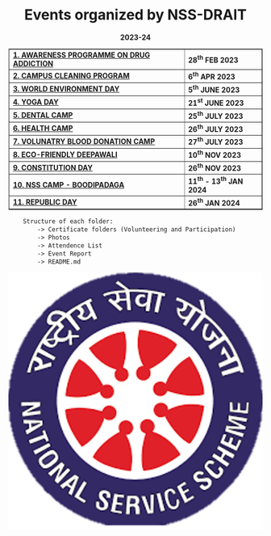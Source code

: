 # <center>Events organized by NSS-DRAIT</center>
<b><center>2023-24</center></b>

<center>
    <b>
        <table border="border">
            <tr> <td><a href="./AWARENESS PROGRAMME ON DRUG ADDICTION/">1. AWARENESS PROGRAMME ON DRUG ADDICTION</a></td><td>28<sup>th</sup> FEB 2023</td></tr>
            <tr> <td><a href="./CAMPUS CLEANING PROGRAM/">2. CAMPUS CLEANING PROGRAM</td><td>6<sup>th</sup> APR 2023</td></tr>
            <tr> <td><a href="./WORLD ENVIRONMENT DAY/">3. WORLD ENVIRONMENT DAY</td><td>5<sup>th</sup> JUNE 2023</td></tr>
            <tr> <td><a href="./YOGA DAY/">4. YOGA DAY</td><td>21<sup>st</sup> JUNE 2023</td></tr>
            <tr> <td><a href="./DENTAL CAMP/">5. DENTAL CAMP</td><td>25<sup>th</sup> JULY 2023</td></tr>
            <tr> <td><a href="./HEALTH CAMP/">6. HEALTH CAMP</td><td>26<sup>th</sup> JULY 2023</td></tr>
            <tr> <td><a href="./VOLUNATRY BLOOD DONATION CAMP/">7. VOLUNATRY BLOOD DONATION CAMP</td><td>27<sup>th</sup> JULY 2023</td></tr>
            <tr> <td><a href="./ECO-FRIENDLY DEEPAWALI/">8. ECO-FRIENDLY DEEPAWALI</td><td>10<sup>th</sup> NOV 2023</td></tr>
            <tr> <td><a href="./CONSTITUTION DAY/">9. CONSTITUTION DAY</td><td>26<sup>th</sup> NOV 2023</td></tr>
            <tr> <td><a href="./NSS CAMP - BOODIPADAGA/">10. NSS CAMP - BOODIPADAGA</td><td>11<sup>th</sup> - 13<sup>th</sup> JAN 2024</td></tr>
            <tr> <td><a href="./REPUBLIC DAY/">11. REPUBLIC DAY</td><td>26<sup>th</sup> JAN 2024</td></tr>
        </table>
</b>
</center>

        Structure of each folder:
            -> Certificate folders (Volunteering and Participation)
            -> Photos
            -> Attendence List
            -> Event Report
            -> README.md

<center>

![NSS LOGO](./nss.png) 

</center>